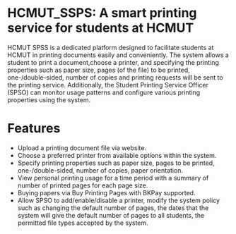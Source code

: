 # HCMUT_SSPS: A smart printing service for students at HCMUT

HCMUT SPSS is a dedicated platform designed to facilitate students at HCMUT in printing documents easily and conveniently. The system allows a student to print a document,choose a printer, and specifying the printing properties such as paper size, pages (of the file) to be printed, one-/double-sided, number of copies and printing requests will be sent to the printing service. Additionally, the Student Printing Service Officer (SPSO) can monitor usage patterns and configure various printing properties using the system.
# Features

- Upload a printing document file via website.
- Choose a preferred printer from available options within the system.
- Specify printing properties such as paper size, pages to be printed, one-/double-sided, number of copies, paper orientation.
- View personal printing usage for a time period with a summary of number of printed pages for each page size.
- Buying papers via Buy Printing Pages with BKPay supported.
- Allow SPSO to add/enable/disable a printer, modify the system policy such as changing the default number of pages, the dates that the system will give the default number of pages to all students, the permitted file types accepted by the system.
